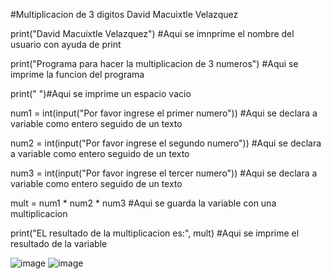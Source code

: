 #Multiplicacion de 3 digitos
David Macuixtle Velazquez


print("David Macuixtle Velazquez") #Aqui se imnprime el nombre del usuario con ayuda de print

print("Programa para hacer la multiplicacion de 3 numeros") #Aqui se imprime la funcion del programa

print(" ")#Aqui se imprime un espacio vacio

num1 = int(input("Por favor ingrese el primer numero")) #Aqui se declara a variable como entero seguido de un texto

num2 = int(input("Por favor ingrese el segundo numero")) #Aqui se declara a variable como entero seguido de un texto

num3 = int(input("Por favor ingrese el tercer numero")) #Aqui se declara a variable como entero seguido de un texto

mult = num1 * num2 * num3 #Aqui se guarda la variable con una multiplicacion

print("EL resultado de la multiplicacion es:", mult) #Aqui se imprime el resultado de la variable

![image](https://github.com/user-attachments/assets/9e57cd51-2404-4a96-a4b2-d523d7a26388)
![image](https://github.com/user-attachments/assets/5ed3f61f-f6b1-4854-a790-13a705f8ef88)

